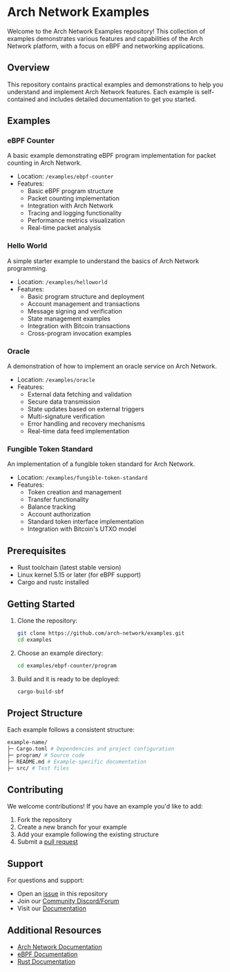 # Arch Network Examples

Welcome to the Arch Network Examples repository! This collection of examples demonstrates various features and capabilities of the Arch Network platform, with a focus on eBPF and networking applications.

## Overview

This repository contains practical examples and demonstrations to help you understand and implement Arch Network features. Each example is self-contained and includes detailed documentation to get you started.

## Examples

### eBPF Counter
A basic example demonstrating eBPF program implementation for packet counting in Arch Network.

- Location: `/examples/ebpf-counter`
- Features:
  - Basic eBPF program structure
  - Packet counting implementation
  - Integration with Arch Network
  - Tracing and logging functionality
  - Performance metrics visualization
  - Real-time packet analysis

### Hello World
A simple starter example to understand the basics of Arch Network programming.

- Location: `/examples/helloworld`
- Features:
  - Basic program structure and deployment
  - Account management and transactions
  - Message signing and verification
  - State management examples
  - Integration with Bitcoin transactions
  - Cross-program invocation examples

### Oracle
A demonstration of how to implement an oracle service on Arch Network.

- Location: `/examples/oracle`
- Features:
  - External data fetching and validation
  - Secure data transmission
  - State updates based on external triggers
  - Multi-signature verification
  - Error handling and recovery mechanisms
  - Real-time data feed implementation

### Fungible Token Standard
An implementation of a fungible token standard for Arch Network.

- Location: `/examples/fungible-token-standard`
- Features:
  - Token creation and management
  - Transfer functionality
  - Balance tracking
  - Account authorization
  - Standard token interface implementation
  - Integration with Bitcoin's UTXO model

## Prerequisites

- Rust toolchain (latest stable version)
- Linux kernel 5.15 or later (for eBPF support)
- Cargo and rustc installed

## Getting Started

1. Clone the repository:
   ```bash
   git clone https://github.com/arch-network/examples.git
   cd examples
   ```

2. Choose an example directory:
   ```bash
   cd examples/ebpf-counter/program
   ```

3. Build and it is ready to be deployed:
   ```bash
   cargo-build-sbf
   ```

## Project Structure

Each example follows a consistent structure:

```bash
example-name/
├─ Cargo.toml # Dependencies and project configuration
├─ program/ # Source code
├─ README.md # Example-specific documentation
├─ src/ # Test files
```

## Contributing

We welcome contributions! If you have an example you'd like to add:

1. Fork the repository
2. Create a new branch for your example
3. Add your example following the existing structure
4. Submit a [pull request](https://github.com/Arch-Network/arch-examples/pulls)

<!-- temporarily hiding until license is determined
## License

This project is licensed under [LICENSE_NAME] - see the LICENSE file for details.
-->

## Support

For questions and support:
- Open an [issue](https://github.com/Arch-Network/arch-examples/issues) in this repository
- Join our [Community Discord/Forum](https://www.discord.gg/Arch-Network)
- Visit our [Documentation](https://docs.arch.network/)

## Additional Resources

- [Arch Network Documentation](https://docs.arch.network)
- [eBPF Documentation](https://ebpf.io)
- [Rust Documentation](https://doc.rust-lang.org)
